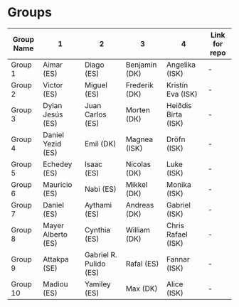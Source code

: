 # Groups

Group Name | 1 | 2 | 3 | 4 | Link for repo 
 -- | -- | -- | -- | -- | -- 
Group 1 | Aimar (ES) | Diago (ES) | Benjamin (DK) | Angelika (ISK) | -  
Group 2 | Victor (ES) | Miguel (ES) | Frederik (DK) | Kristín Eva (ISK) | -  
Group 3 | Dylan Jesús (ES) | Juan Carlos (ES) | Morten (DK) | Heiðdis Birta (ISK) | - 
Group 4 | Daniel Yezid (ES) | Emil (DK)| Magnea (ISK)| Dröfn (ISK) | - 
Group 5 | Echedey (ES) | Isaac (ES) | Nicolas (DK)| Luke (ISK) | - 
Group 6 | Mauricio (ES) | Nabi (ES) | Mikkel (DK)| Monika (ISK) | - 
Group 7 | Daniel (ES) | Aythami (ES) | Andreas (DK)| Gabriel (ISK) | - 
Group 8 | Mayer Alberto (ES) | Cynthia (ES) | William (DK) | Chris Rafael (ISK) | - 
Group 9 | Attakpa (SE) | Gabriel R. Pulido (ES) | Rafal (ES) | Fannar (ISK) | - 
Group 10 | Madiou (ES) | Yamiley (ES) | Max (DK) | Alice (ISK) | - 